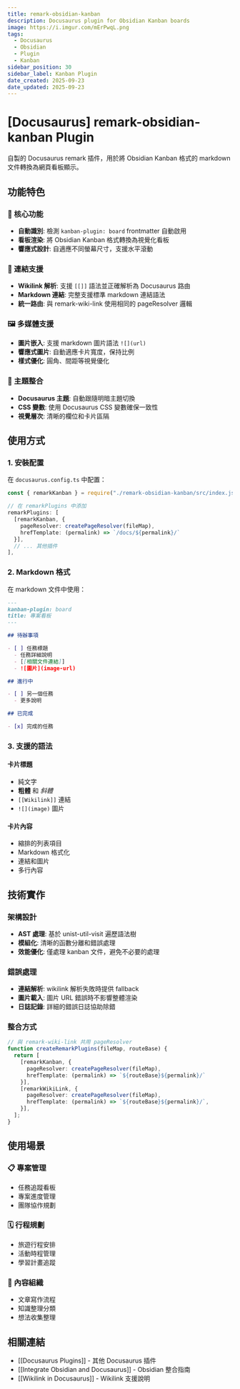 ```yaml
---
title: remark-obsidian-kanban
description: Docusaurus plugin for Obsidian Kanban boards
image: https://i.imgur.com/mErPwqL.png
tags:
  - Docusaurus
  - Obsidian
  - Plugin
  - Kanban
sidebar_position: 30
sidebar_label: Kanban Plugin
date_created: 2025-09-23
date_updated: 2025-09-23
---
```


# [Docusaurus] remark-obsidian-kanban Plugin

自製的 Docusaurus remark 插件，用於將 Obsidian Kanban 格式的 markdown 文件轉換為網頁看板顯示。

## 功能特色

### 🎯 核心功能
- **自動識別**: 檢測 `kanban-plugin: board` frontmatter 自動啟用
- **看板渲染**: 將 Obsidian Kanban 格式轉換為視覺化看板
- **響應式設計**: 自適應不同螢幕尺寸，支援水平滾動

### 🔗 連結支援
- **Wikilink 解析**: 支援 `[[]]` 語法並正確解析為 Docusaurus 路由
- **Markdown 連結**: 完整支援標準 markdown 連結語法
- **統一路由**: 與 remark-wiki-link 使用相同的 pageResolver 邏輯

### 🖼️ 多媒體支援
- **圖片嵌入**: 支援 markdown 圖片語法 `![](url)`
- **響應式圖片**: 自動適應卡片寬度，保持比例
- **樣式優化**: 圓角、間距等視覺優化

### 🎨 主題整合
- **Docusaurus 主題**: 自動跟隨明暗主題切換
- **CSS 變數**: 使用 Docusaurus CSS 變數確保一致性
- **視覺層次**: 清晰的欄位和卡片區隔

## 使用方式

### 1. 安裝配置

在 `docusaurus.config.ts` 中配置：

```typescript
const { remarkKanban } = require("./remark-obsidian-kanban/src/index.js");

// 在 remarkPlugins 中添加
remarkPlugins: [
  [remarkKanban, { 
    pageResolver: createPageResolver(fileMap), 
    hrefTemplate: (permalink) => `/docs/${permalink}/` 
  }],
  // ... 其他插件
],
```

### 2. Markdown 格式

在 markdown 文件中使用：

```markdown
---
kanban-plugin: board
title: 專案看板
---

## 待辦事項

- [ ] 任務標題
  - 任務詳細說明
  - [[相關文件連結]]
  - ![圖片](image-url)

## 進行中

- [ ] 另一個任務
  - 更多說明

## 已完成

- [x] 完成的任務
```

### 3. 支援的語法

#### 卡片標題
- 純文字
- **粗體** 和 *斜體*
- `[[Wikilink]]` 連結
- `![](image)` 圖片

#### 卡片內容
- 縮排的列表項目
- Markdown 格式化
- 連結和圖片
- 多行內容

## 技術實作

### 架構設計
- **AST 處理**: 基於 unist-util-visit 遍歷語法樹
- **模組化**: 清晰的函數分離和錯誤處理
- **效能優化**: 僅處理 kanban 文件，避免不必要的處理

### 錯誤處理
- **連結解析**: wikilink 解析失敗時提供 fallback
- **圖片載入**: 圖片 URL 錯誤時不影響整體渲染
- **日誌記錄**: 詳細的錯誤日誌協助除錯

### 整合方式
```typescript
// 與 remark-wiki-link 共用 pageResolver
function createRemarkPlugins(fileMap, routeBase) {
  return [
    [remarkKanban, { 
      pageResolver: createPageResolver(fileMap), 
      hrefTemplate: (permalink) => `${routeBase}${permalink}/` 
    }],
    [remarkWikiLink, {
      pageResolver: createPageResolver(fileMap),
      hrefTemplate: (permalink) => `${routeBase}${permalink}/`,
    }],
  ];
}
```

## 使用場景

### 📋 專案管理
- 任務追蹤看板
- 專案進度管理
- 團隊協作規劃

### 🗓️ 行程規劃
- 旅遊行程安排
- 活動時程管理
- 學習計畫追蹤

### 📝 內容組織
- 文章寫作流程
- 知識整理分類
- 想法收集整理

## 相關連結

- [[Docusaurus Plugins]] - 其他 Docusaurus 插件
- [[Integrate Obsidian and Docusaurus]] - Obsidian 整合指南
- [[Wikilink in Docusaurus]] - Wikilink 支援說明